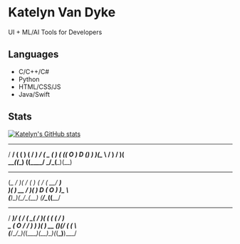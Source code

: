 # Katelyn Van Dyke

UI + ML/AI Tools for Developers

## Languages
* C/C++/C#
* Python
* HTML/CSS/JS
* Java/Swift

## Stats
[![Katelyn's GitHub stats](https://github-readme-stats.vercel.app/api?username=KatelynVanDyke)](https://github.com/anuraghazra/github-readme-stats)

  ___ __ ____ ____    __ ____     __  ____ ____ 
 / __/  (    (  __)  (  / ___)   / _\(  _ (_  _)
( (_(  O ) D () _)    )(\___ \  /    \)   / )(  
 \___\__(____(____)  (__(____/  \_/\_(__\_)(__) 
 ____ _  _  __ ____    ____  __ ____ ____       
(_  _/ )( \/ _(_  _)  (    \/  (  __/ ___)      
  )( ) __ /    \)(     ) D (  O ) _)\___ \      
 (__)\_)(_\_/\_(__)   (____/\__(____(____/      
 ____  __  _  _ ____ ____ _  _ __ __ _  ___     
/ ___)/  \( \/ (  __(_  _/ )( (  (  ( \/ __)    
\___ (  O / \/ \) _)  )( ) __ ()(/    ( (_ \    
(____/\__/\_)(_(____)(__)\_)(_(__\_)__)\___/   